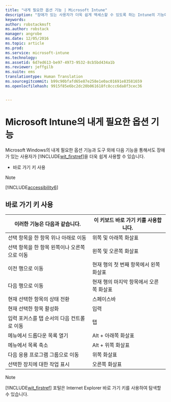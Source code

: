 ```yaml
---
title: "내게 필요한 옵션 기능 | Microsoft Intune"
description: "장애가 있는 사용자가 더욱 쉽게 액세스할 수 있도록 하는 Intune의 기능에 알아봅니다."
keywords: 
author: robstackmsft
ms.author: robstack
manager: angrobe
ms.date: 12/05/2016
ms.topic: article
ms.prod: 
ms.service: microsoft-intune
ms.technology: 
ms.assetid: 6d7ed613-be97-4973-9532-8cb5bd434a1b
ms.reviewer: jeffgilb
ms.suite: ems
translationtype: Human Translation
ms.sourcegitcommit: b99c90bfafd65e87e258e1e0ac01691e83581659
ms.openlocfilehash: 9915f85e6bc2dc20b061618fc8ccc6da8f3cec36


---
```


# <a name="accessibility-features-of-microsoft-intune"></a>Microsoft Intune의 내게 필요한 옵션 기능
Microsoft Windows의 내게 필요한 옵션 기능과 도구 외에 다음 기능을 통해서도 장애가 있는 사용자가 [!INCLUDE[wit_firstref](./includes/wit_firstref_md.md)]을 더욱 쉽게 사용할 수 있습니다.

-   바로 가기 키 사용

> [!NOTE]
> [!INCLUDE[accessibility6](./includes/accessibility6_md.md)]

## <a name="using-keyboard-shortcuts"></a>바로 가기 키 사용

|이러한 기능은 다음과 같습니다.|이 키보드 바로 가기 키를 사용합니다.|
|--------------|------------------------------|
|선택 항목을 한 항목 위나 아래로 이동|위쪽 및 아래쪽 화살표|
|선택 항목을 한 항목 왼쪽이나 오른쪽으로 이동|왼쪽 및 오른쪽 화살표|
|이전 행으로 이동|현재 행의 첫 번째 항목에서 왼쪽 화살표|
|다음 행으로 이동|현재 행의 마지막 항목에서 오른쪽 화살표|
|현재 선택한 항목의 상태 전환|스페이스바|
|현재 선택한 항목 활성화|입력|
|입력 포커스를 탭 순서의 다음 컨트롤로 이동|탭|
|메뉴에서 드롭다운 목록 열기|Alt + 아래쪽 화살표|
|메뉴에서 목록 축소|Alt + 위쪽 화살표|
|다음 응용 프로그램 그룹으로 이동|위쪽 화살표|
|선택한 장치에 대한 작업 표시|오른쪽 화살표|
> [!NOTE]
> [!INCLUDE[wit_firstref](./includes/wit_firstref_md.md)] 포털은 Internet Explorer 바로 가기 키를 사용하여 탐색할 수 있습니다.



<!--HONumber=Dec16_HO1-->



